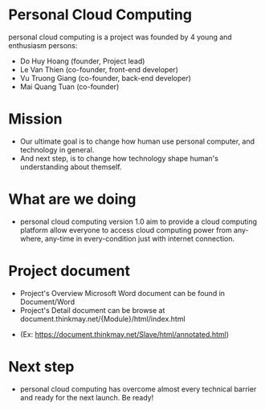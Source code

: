 # Personal Cloud Computing
personal cloud computing is a project was founded by 4 young and enthusiasm persons:
- Do Huy Hoang (founder, Project lead)
- Le Van Thien (co-founder, front-end developer)
- Vu Truong Giang (co-founder, back-end developer)
- Mai Quang Tuan (co-founder)
# Mission
- Our ultimate goal is to change how human use personal computer, and technology in general. 
- And next step, is to change how technology shape human's understanding about themself.

# What are we doing
- personal cloud computing version 1.0 aim to provide a cloud computing platform allow everyone to access cloud computing power from any-where, any-time in every-condition just with internet connection. 

# Project document
- Project's Overview Microsoft Word document can be found in Document/Word
- Project's Detail document can be browse at document.thinkmay.net/{Module}/html/index.html 
* (Ex: https://document.thinkmay.net/Slave/html/annotated.html)
# Next step
- personal cloud computing has overcome almost every technical barrier and ready for the next launch. Be ready!





